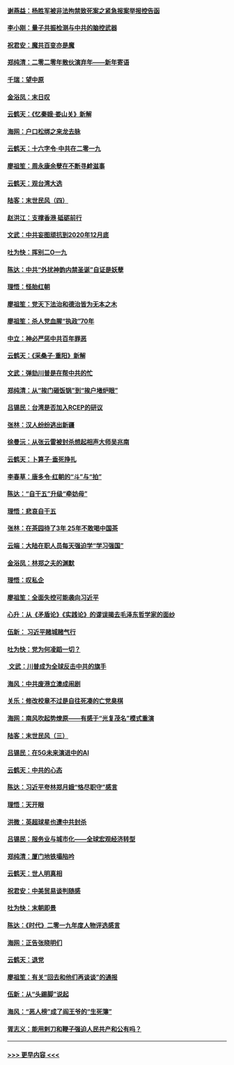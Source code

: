 #### [谢燕益：杨胜军被非法拘禁致死案之紧急报案举报控告函](../pages/nsc993/n11756134.md?t=12310811) 
#### [李小刚：量子共振检测与中共的脑控武器](../pages/nsc993/n11754518.md?t=12310811) 
#### [祝君安：魔共百变亦是魔](../pages/nsc993/n11754469.md?t=12310811) 
#### [郑纯清：二零二零年散伙演弃年——新年寄语](../pages/nsc993/n11754195.md?t=12310811) 
#### [千瑞：望中原](../pages/nsc993/n11754159.md?t=12310811) 
#### [金浴凤：末日叹](../pages/nsc993/n11752359.md?t=12310811) 
#### [云鹤天：《忆秦娥‧娄山关》新解](../pages/nsc993/n11752348.md?t=12310811) 
#### [海网：户口松绑之来龙去脉](../pages/nsc993/n11752328.md?t=12310811) 
#### [云鹤天：十六字令‧中共在二零一九](../pages/nsc993/n11752305.md?t=12310811) 
#### [廖祖笙：周永康余孽在不断寻衅滋事](../pages/nsc993/n11751013.md?t=12310811) 
#### [云鹤天：观台湾大选](../pages/nsc993/n11751007.md?t=12310811) 
#### [陆客：末世民风（四）](../pages/nsc993/n11749203.md?t=12310811) 
#### [赵洪江：支撑香港 砥砺前行](../pages/nsc993/n11748482.md?t=12310811) 
#### [文武：中共妄图顽抗到2020年12月底](../pages/nsc993/n11748446.md?t=12310811) 
#### [吐为快：挥别二O一九](../pages/nsc993/n11748411.md?t=12310811) 
#### [陈达：中共“外扰神韵内禁圣诞”自证是妖孽](../pages/nsc993/n11748226.md?t=12310811) 
#### [理悟：怪胎红朝](../pages/nsc993/n11748206.md?t=12310811) 
#### [廖祖笙：党天下法治和德治皆为无本之木](../pages/nsc993/n11748135.md?t=12310811) 
#### [廖祖笙：杀人党血腥“执政”70年](../pages/nsc993/n11745144.md?t=12310811) 
#### [中立：神必严惩中共百年罪恶](../pages/nsc993/n11744970.md?t=12310811) 
#### [云鹤天：《采桑子‧重阳》新解](../pages/nsc993/n11744948.md?t=12310811) 
#### [文武：弹劾川普是在帮中共的忙](../pages/nsc993/n11744758.md?t=12310811) 
#### [郑纯清：从“挨门砸饭锅”到“挨户堵炉眼”](../pages/nsc993/n11744745.md?t=12310811) 
#### [吕锡民：台湾是否加入RCEP的研议](../pages/nsc993/n11744701.md?t=12310811) 
#### [张林：汉人纷纷逃出新疆](../pages/nsc993/n11743530.md?t=12310811) 
#### [徐曼沅：从张云雷被封杀想起相声大师吴兆南](../pages/nsc993/n11741816.md?t=12310811) 
#### [云鹤天：卜算子‧垂死挣扎](../pages/nsc993/n11739956.md?t=12310811) 
#### [李春草：唐多令‧红朝的“斗”与“拍”](../pages/nsc993/n11739830.md?t=12310811) 
#### [陈达：“自干五”升级“牵妨母”](../pages/nsc993/n11739724.md?t=12310811) 
#### [理悟：悲哀自干五](../pages/nsc993/n11739547.md?t=12310811) 
#### [张林：在茶园待了3年 25年不敢喝中国茶](../pages/nsc993/n11739240.md?t=12310811) 
#### [云端：大陆在职人员每天强迫学“学习强国”](../pages/nsc993/n11738735.md?t=12310811) 
#### [金浴凤：林郑之夫的渊默](../pages/nsc993/n11737735.md?t=12310811) 
#### [理悟：叹私企](../pages/nsc993/n11737715.md?t=12310811) 
#### [廖祖笙：全面失控可能袭向习近平](../pages/nsc993/n11737704.md?t=12310811) 
#### [心升：从《矛盾论》《实践论》的谬误揭去毛泽东哲学家的面纱](../pages/nsc993/n11736962.md?t=12310811) 
#### [伍新： 习近平赌城赌气行](../pages/nsc993/n11736929.md?t=12310811) 
#### [吐为快：党为何凌蹈一切？](../pages/nsc993/n11736915.md?t=12310811) 
#### [ 文武：川普成为全球反击中共的旗手](../pages/nsc993/n11736882.md?t=12310811) 
#### [海风：中共废港立澳成闹剧](../pages/nsc993/n11735857.md?t=12310811) 
#### [关乐：修改校章不过是自往死凑的亡党臭棋](../pages/nsc993/n11735097.md?t=12310811) 
#### [海网：南风吹起势燎原——有感于“光复茂名”模式重演](../pages/nsc993/n11732308.md?t=12310811) 
#### [陆客：末世民风（三）](../pages/nsc993/n11732211.md?t=12310811) 
#### [吕锡民：在5G未来演进中的AI](../pages/nsc993/n11730010.md?t=12310811) 
#### [云鹤天：中共的心态](../pages/nsc993/n11729906.md?t=12310811) 
#### [陈达：习近平夸林郑月娥“恪尽职守”感言](../pages/nsc993/n11729881.md?t=12310811) 
#### [理悟：天开眼](../pages/nsc993/n11729699.md?t=12310811) 
#### [洪微：英超球星也遭中共封杀](../pages/nsc993/n11727243.md?t=12310811) 
#### [吕锡民：服务业与城市化——全球宏观经济转型](../pages/nsc993/n11725845.md?t=12310811) 
#### [郑纯清：厦门地铁塌陷吟](../pages/nsc993/n11725813.md?t=12310811) 
#### [云鹤天：世人明真相](../pages/nsc993/n11725621.md?t=12310811) 
#### [祝君安：中美贸易谈判随感](../pages/nsc993/n11725609.md?t=12310811) 
#### [吐为快：末朝即景](../pages/nsc993/n11723365.md?t=12310811) 
#### [陈达：《时代》二零一九年度人物评选感言](../pages/nsc993/n11723337.md?t=12310811) 
#### [海网：正告张晓明们](../pages/nsc993/n11723228.md?t=12310811) 
#### [云鹤天：退党](../pages/nsc993/n11723056.md?t=12310811) 
#### [廖祖笙：有关“回去和他们再谈谈”的通报](../pages/nsc993/n11722442.md?t=12310811) 
#### [伍新：从“头踢脚”说起](../pages/nsc993/n11722429.md?t=12310811) 
#### [海风：“恶人榜”成了阎王爷的“生死簿”](../pages/nsc993/n11722272.md?t=12310811) 
#### [胥志义：能用剌刀和鞭子强迫人民共产和公有吗？](../pages/nsc993/n11720569.md?t=12310811) 

----
#### [ >>> 更早内容 <<< ](../indexes/nsc993-earlier.md)
